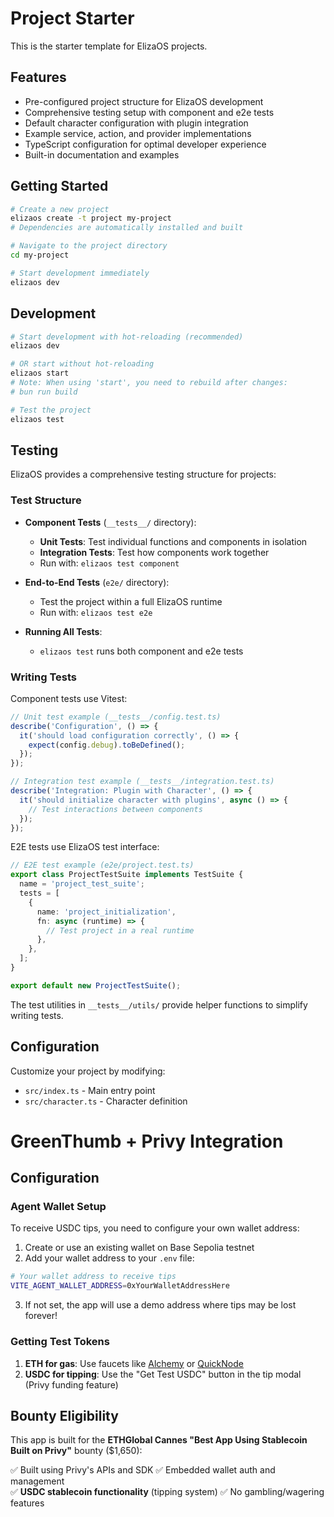 # Project Starter

This is the starter template for ElizaOS projects.

## Features

- Pre-configured project structure for ElizaOS development
- Comprehensive testing setup with component and e2e tests
- Default character configuration with plugin integration
- Example service, action, and provider implementations
- TypeScript configuration for optimal developer experience
- Built-in documentation and examples

## Getting Started

```bash
# Create a new project
elizaos create -t project my-project
# Dependencies are automatically installed and built

# Navigate to the project directory
cd my-project

# Start development immediately
elizaos dev
```

## Development

```bash
# Start development with hot-reloading (recommended)
elizaos dev

# OR start without hot-reloading
elizaos start
# Note: When using 'start', you need to rebuild after changes:
# bun run build

# Test the project
elizaos test
```

## Testing

ElizaOS provides a comprehensive testing structure for projects:

### Test Structure

- **Component Tests** (`__tests__/` directory):

  - **Unit Tests**: Test individual functions and components in isolation
  - **Integration Tests**: Test how components work together
  - Run with: `elizaos test component`

- **End-to-End Tests** (`e2e/` directory):

  - Test the project within a full ElizaOS runtime
  - Run with: `elizaos test e2e`

- **Running All Tests**:
  - `elizaos test` runs both component and e2e tests

### Writing Tests

Component tests use Vitest:

```typescript
// Unit test example (__tests__/config.test.ts)
describe('Configuration', () => {
  it('should load configuration correctly', () => {
    expect(config.debug).toBeDefined();
  });
});

// Integration test example (__tests__/integration.test.ts)
describe('Integration: Plugin with Character', () => {
  it('should initialize character with plugins', async () => {
    // Test interactions between components
  });
});
```

E2E tests use ElizaOS test interface:

```typescript
// E2E test example (e2e/project.test.ts)
export class ProjectTestSuite implements TestSuite {
  name = 'project_test_suite';
  tests = [
    {
      name: 'project_initialization',
      fn: async (runtime) => {
        // Test project in a real runtime
      },
    },
  ];
}

export default new ProjectTestSuite();
```

The test utilities in `__tests__/utils/` provide helper functions to simplify writing tests.

## Configuration

Customize your project by modifying:

- `src/index.ts` - Main entry point
- `src/character.ts` - Character definition

# GreenThumb + Privy Integration

## Configuration

### Agent Wallet Setup

To receive USDC tips, you need to configure your own wallet address:

1. Create or use an existing wallet on Base Sepolia testnet
2. Add your wallet address to your `.env` file:

```bash
# Your wallet address to receive tips
VITE_AGENT_WALLET_ADDRESS=0xYourWalletAddressHere
```

3. If not set, the app will use a demo address where tips may be lost forever!

### Getting Test Tokens

1. **ETH for gas**: Use faucets like [Alchemy](https://basefaucet.com) or [QuickNode](https://faucet.quicknode.com/base/sepolia)
2. **USDC for tipping**: Use the "Get Test USDC" button in the tip modal (Privy funding feature)

## Bounty Eligibility

This app is built for the **ETHGlobal Cannes "Best App Using Stablecoin Built on Privy"** bounty ($1,650):

✅ Built using Privy's APIs and SDK
✅ Embedded wallet auth and management  
✅ **USDC stablecoin functionality** (tipping system)
✅ No gambling/wagering features
